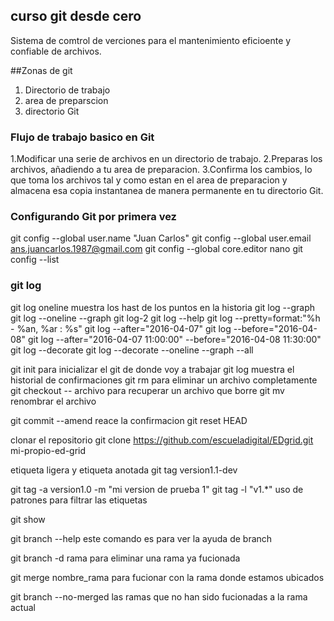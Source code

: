 ## curso git desde cero

Sistema de comtrol de verciones para el mantenimiento eficioente y confiable de archivos.

##Zonas de git
1. Directorio de trabajo
2. area de preparscion
3. directorio Git

### Flujo de trabajo basico en Git
1.Modificar una serie de archivos en un directorio de trabajo.
2.Preparas los archivos, añadiendo a tu area de preparacion.
3.Confirma los cambios, lo que toma los archivos tal y como estan en el area de preparacion y almacena esa copia instantanea de manera permanente en tu directorio Git.

### Configurando Git por primera vez
git config --global user.name "Juan Carlos"
git config --global user.email ans.juancarlos.1987@gmail.com
git config --global core.editor nano
git config --list

### git log
git log oneline   muestra los hast de los puntos en la historia
git log --graph
git log --oneline --graph 
git log-2
git log --help
git log --pretty=format:"%h - %an, %ar : %s"
git log --after="2016-04-07"
git log --before="2016-04-08"
git log --after="2016-04-07 11:00:00" --before="2016-04-08 11:30:00"
git log --decorate
git log --decorate --oneline --graph --all




git init  para inicializar el git de donde voy a trabajar 
git log   muestra el historial de confirmaciones
git rm    para eliminar un archivo completamente
git checkout -- archivo    para recuperar un archivo que borre 
git mv  renombrar el archivo


git commit --amend   reace la confirmacion
git reset HEAD <archivo>


clonar el repositorio
git clone https://github.com/escueladigital/EDgrid.git mi-propio-ed-grid

etiqueta ligera y etiqueta anotada
git tag version1.1-dev

git tag -a version1.0 -m "mi version de prueba 1"
git tag -l "v1.*"   uso de patrones para filtrar las etiquetas

git show

git branch --help    este comando es para ver la ayuda de branch

git branch -d rama    para eliminar una rama ya fucionada

git merge nombre_rama  para fucionar con la rama donde estamos ubicados

git branch --no-merged las ramas que no han sido fucionadas a la rama actual

